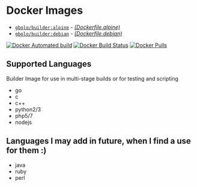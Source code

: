 # Docker Images

* [`gbolo/builder:alpine`](https://hub.docker.com/r/gbolo/builder/) - [*(Dockerfile.alpine)*](https://github.com/gbolo/dockerfiles/blob/master/builder/Dockerfile.alpine)
* [`gbolo/builder:debian`](https://hub.docker.com/r/gbolo/builder/) - [*(Dockerfile.debian)*](https://github.com/gbolo/dockerfiles/blob/master/builder/Dockerfile.debian)

[![Docker Automated build](https://img.shields.io/docker/automated/gbolo/builder.svg)]()
[![Docker Build Status](https://img.shields.io/docker/build/gbolo/builder.svg)]()
[![Docker Pulls](https://img.shields.io/docker/pulls/gbolo/builder.svg)]()

## Supported Languages

Builder Image for use in multi-stage builds or for testing and scripting

* go
* c
* c++
* python2/3
* php5/7
* nodejs

## Languages I may add in future, when I find a use for them :)

* java
* ruby
* perl
